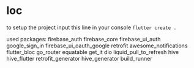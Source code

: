 # loc

to setup the project input this line in your console
```flutter create .```

used packages:
  firebase_auth
  firebase_core
  firebase_ui_auth
  google_sign_in
  firebase_ui_oauth_google
  retrofit
  awesome_notifications
  flutter_bloc
  go_router
  equatable
  get_it
  dio
  liquid_pull_to_refresh
  hive
  hive_flutter
  retrofit_generator
  hive_generator
  build_runner
